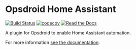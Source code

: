 # Opsdroid Home Assistant

[![Build Status](https://img.shields.io/travis/com/opsdroid/opsdroid-homeassistant?logo=travis)](https://travis-ci.com/opsdroid/opsdroid-homeassistant)
[![codecov](https://codecov.io/gh/opsdroid/opsdroid-homeassistant/branch/master/graph/badge.svg)](https://codecov.io/gh/opsdroid/opsdroid-homeassistant)
[![Read the Docs](https://img.shields.io/readthedocs/opsdroid-homeassistant)](https://home-assistant.opsdroid.dev/en/latest/)

A plugin for Opsdroid to enable Home Assistant automation.

For more information [see the documentation](https://home-assistant.opsdroid.dev).
